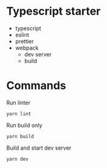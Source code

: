 # Typescript starter

- typescript
- eslint
- prettier
- webpack
  - dev server
  - build

# Commands

Run linter

```
yarn lint
```

Run build only

```
yarn build
```

Build and start dev server

```
yarn dev
```
